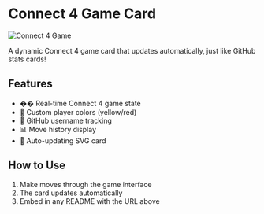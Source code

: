 # Connect 4 Game Card

![Connect 4 Game](https://your-project-name.vercel.app/api/connect4-card)

A dynamic Connect 4 game card that updates automatically, just like GitHub stats cards!

## Features
- �� Real-time Connect 4 game state
- 🎨 Custom player colors (yellow/red)
- 👥 GitHub username tracking
- 📊 Move history display
- 🔄 Auto-updating SVG card

## How to Use
1. Make moves through the game interface
2. The card updates automatically
3. Embed in any README with the URL above
